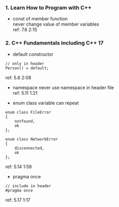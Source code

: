 ### 1. Learn How to Program with C++
* const of member function<br>
never change value of member variables<br>
ref: 7.6 2:15

### 2. C++ Fundamentals including C++ 17 
* default constructor
```
// only in header
Person() = default;
```
ref: 5.6 2:08

* namespace
never use namespace in header file<br>
ref: 5.11 1:21

* enum class
variable can repeat
```
enum class FileError
{
	notfound,
	ok
};

enum class NetworkError
{
	disconnected,
	ok
};
```
ref: 5.14 1:59

* pragma once
```
// include in header
#pragma once
```
ref: 5.17 1:17
